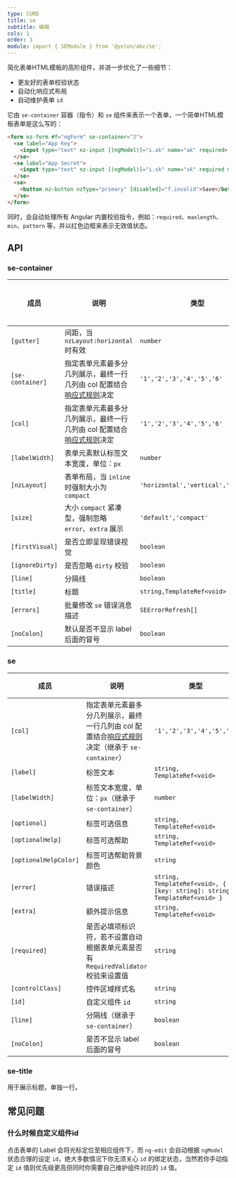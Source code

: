 ```yaml
---
type: CURD
title: se
subtitle: 编辑
cols: 1
order: 3
module: import { SEModule } from '@yelon/abc/se';
---
```


简化表单HTML模板的高阶组件，并进一步优化了一些细节：

- 更友好的表单校验状态
- 自动化响应式布局
- 自动维护表单 `id`

它由 `se-container` 容器（指令）和 `se` 组件来表示一个表单，一个简单HTML模板表单是这么写的：

```html
<form nz-form #f="ngForm" se-container="2">
  <se label="App Key">
    <input type="text" nz-input [(ngModel)]="i.ak" name="ak" required>
  </se>
  <se label="App Secret">
    <input type="text" nz-input [(ngModel)]="i.sk" name="sk" required maxlength="32">
  </se>
  <se>
    <button nz-button nzType="primary" [disabled]="f.invalid">Save</button>
  </se>
</form>
```

同时，会自动处理所有 Angular 内置校验指令，例如：`required`、`maxlength`、`min`、`pattern` 等，并以红色边框来表示无效值状态。

## API

### se-container

| 成员 | 说明 | 类型 | 默认值 | 全局配置 |
|----|----|----|-----|------|
| `[gutter]` | 间距，当 `nzLayout:horizontal` 时有效 | `number` | `32` | ✅ |
| `[se-container]` | 指定表单元素最多分几列展示，最终一行几列由 col 配置结合[响应式规则](/theme/responsive)决定 | `'1','2','3','4','5','6'` | - |  |
| `[col]` | 指定表单元素最多分几列展示，最终一行几列由 col 配置结合[响应式规则](/theme/responsive)决定 | `'1','2','3','4','5','6'` | - | ✅ |
| `[labelWidth]` | 表单元素默认标签文本宽度，单位：`px` | `number` | `150` | ✅ |
| `[nzLayout]` | 表单布局，当 `inline` 时强制大小为 `compact` | `'horizontal','vertical','inline'` | `'horizontal'` | ✅ |
| `[size]` | 大小 `compact` 紧凑型，强制忽略 `error`、`extra` 展示 | `'default','compact'` | `'default'` | ✅ |
| `[firstVisual]` | 是否立即呈现错误视觉 | `boolean` | `false` | ✅ |
| `[ignoreDirty]` | 是否忽略 `dirty` 校验 | `boolean` | `false` | ✅ |
| `[line]` | 分隔线 | `boolean` | `false` | - |
| `[title]` | 标题 | `string,TemplateRef<void>` | - |  |
| `[errors]` | 批量修改 `se` 错误消息描述 | `SEErrorRefresh[]` | - |  |
| `[noColon]` | 默认是否不显示 label 后面的冒号 | `boolean` | `false` | - |

### se

| 成员 | 说明 | 类型 | 默认值 |
|----|----|----|-----|
| `[col]` | 指定表单元素最多分几列展示，最终一行几列由 col 配置结合[响应式规则](/theme/responsive)决定（继承于 `se-container`） | `'1','2','3','4','5','6'` | - |
| `[label]` | 标签文本 | `string, TemplateRef<void>` | - |
| `[labelWidth]` | 标签文本宽度，单位：`px`（继承于 `se-container`） | `number` | - |
| `[optional]` | 标签可选信息 | `string, TemplateRef<void>` | - |
| `[optionalHelp]` | 标签可选帮助 | `string, TemplateRef<void>` | - |
| `[optionalHelpColor]` | 标签可选帮助背景颜色	 | `string` | - |
| `[error]` | 错误描述 | `string, TemplateRef<void>, { [key: string]: string, TemplateRef<void> }` | - |
| `[extra]` | 额外提示信息 | `string, TemplateRef<void>` | - |
| `[required]` | 是否必填项标识符，若不设置自动根据表单元素是否有 `RequiredValidator` 校验来设置值 | `string` | - |
| `[controlClass]` | 控件区域样式名 | `string` | - |
| `[id]` | 自定义组件 `id` | `string` | - |
| `[line]` | 分隔线（继承于 `se-container`） | `boolean` | - |
| `[noColon]` | 是否不显示 label 后面的冒号 | `boolean` | `false` | - |

### se-title

用于展示标题，单独一行。

## 常见问题

### 什么时候自定义组件id

点击表单的 Label 会将光标定位至相应组件下，而 `ng-edit` 会自动根据 `ngModel` 状态合理的设定 `id`，绝大多数情况下你无须关心 `id` 的绑定状态，当然若你手动指定 `id` 值则优先级更高但同时你需要自己维护组件对应的 `id` 值。
